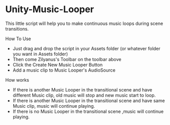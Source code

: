 # Unity-Music-Looper
This little script will help you to make continuous music loops during scene transitions.

How To Use

- Just drag and drop the script in your Assets folder (or whatever folder you want in Assets folder)
- Then come Zilyanus's Toolbar on the toolbar above
- Click the Create New Music Looper Button
- Add a music clip to Music Looper's AudioSource


How works

- If there is another Music Looper in the transitional scene and have different Music clip, old music will stop and new music start to loop.
- If there is another Music Looper in the transitional scene and have same Music clip, music will continue playing.
- If there is no Music Looper in the transitional scene ,music will continue playing.

